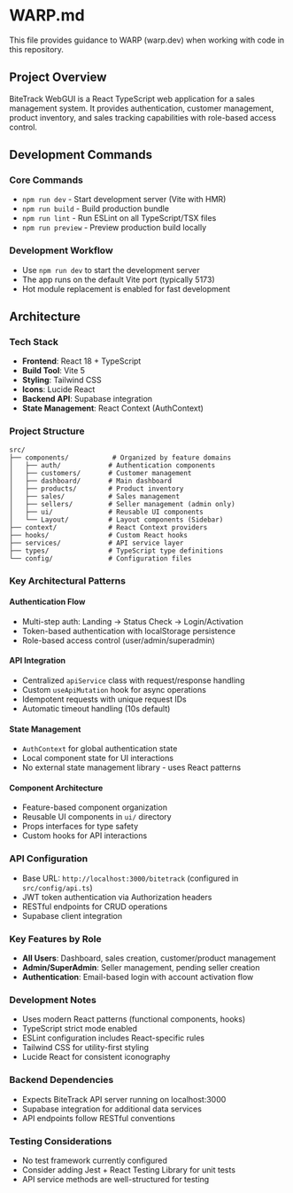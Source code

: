 # WARP.md

This file provides guidance to WARP (warp.dev) when working with code in this repository.

## Project Overview

BiteTrack WebGUI is a React TypeScript web application for a sales management system. It provides authentication, customer management, product inventory, and sales tracking capabilities with role-based access control.

## Development Commands

### Core Commands
- `npm run dev` - Start development server (Vite with HMR)
- `npm run build` - Build production bundle
- `npm run lint` - Run ESLint on all TypeScript/TSX files
- `npm run preview` - Preview production build locally

### Development Workflow
- Use `npm run dev` to start the development server
- The app runs on the default Vite port (typically 5173)
- Hot module replacement is enabled for fast development

## Architecture

### Tech Stack
- **Frontend**: React 18 + TypeScript
- **Build Tool**: Vite 5
- **Styling**: Tailwind CSS
- **Icons**: Lucide React
- **Backend API**: Supabase integration
- **State Management**: React Context (AuthContext)

### Project Structure
```
src/
├── components/           # Organized by feature domains
│   ├── auth/            # Authentication components
│   ├── customers/       # Customer management
│   ├── dashboard/       # Main dashboard
│   ├── products/        # Product inventory
│   ├── sales/           # Sales management  
│   ├── sellers/         # Seller management (admin only)
│   ├── ui/              # Reusable UI components
│   └── Layout/          # Layout components (Sidebar)
├── context/             # React Context providers
├── hooks/               # Custom React hooks
├── services/            # API service layer
├── types/               # TypeScript type definitions
└── config/              # Configuration files
```

### Key Architectural Patterns

#### Authentication Flow
- Multi-step auth: Landing → Status Check → Login/Activation
- Token-based authentication with localStorage persistence
- Role-based access control (user/admin/superadmin)

#### API Integration
- Centralized `apiService` class with request/response handling
- Custom `useApiMutation` hook for async operations
- Idempotent requests with unique request IDs
- Automatic timeout handling (10s default)

#### State Management
- `AuthContext` for global authentication state
- Local component state for UI interactions
- No external state management library - uses React patterns

#### Component Architecture
- Feature-based component organization
- Reusable UI components in `ui/` directory
- Props interfaces for type safety
- Custom hooks for API interactions

### API Configuration
- Base URL: `http://localhost:3000/bitetrack` (configured in `src/config/api.ts`)
- JWT token authentication via Authorization headers
- RESTful endpoints for CRUD operations
- Supabase client integration

### Key Features by Role
- **All Users**: Dashboard, sales creation, customer/product management
- **Admin/SuperAdmin**: Seller management, pending seller creation
- **Authentication**: Email-based login with account activation flow

### Development Notes
- Uses modern React patterns (functional components, hooks)
- TypeScript strict mode enabled
- ESLint configuration includes React-specific rules
- Tailwind CSS for utility-first styling
- Lucide React for consistent iconography

### Backend Dependencies
- Expects BiteTrack API server running on localhost:3000
- Supabase integration for additional data services
- API endpoints follow RESTful conventions

### Testing Considerations
- No test framework currently configured
- Consider adding Jest + React Testing Library for unit tests
- API service methods are well-structured for testing
